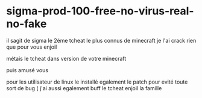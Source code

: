 # sigma-prod-100-free-no-virus-real-no-fake
il sagit de sigma le 2éme tcheat le plus connus de minecraft je l'ai crack rien que pour vous enjoil


métais le tcheat dans version de votre minecraft 

puis amusé vous

pour les utilisateur de linux 
le installé egalement le patch pour evité toute sort de bug 
( j'ai aussi egalement buff le tcheat enjoil la famille
